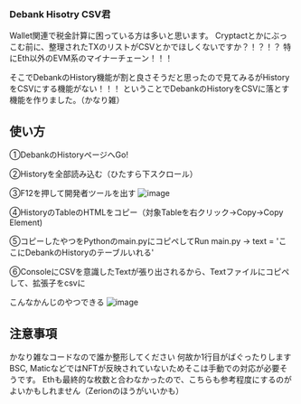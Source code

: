 ### Debank Hisotry CSV君 ###
Wallet関連で税金計算に困っている方は多いと思います。
Cryptactとかにぶっこむ前に、整理されたTXのリストがCSVとかでほしくないですか？！？！？
特にEth以外のEVM系のマイナーチェーン！！！

そこでDebankのHistory機能が割と良さそうだと思ったので見てみるがHistoryをCSVにする機能がない！！！
ということでDebankのHistoryをCSVに落とす機能を作りました。（かなり雑）

## 使い方 ##
①DebankのHistoryページへGo!

②Historyを全部読み込む（ひたすら下スクロール）

③F12を押して開発者ツールを出す
![image](https://user-images.githubusercontent.com/79858324/150699342-7bfc37c3-cf4a-4ff9-b0c2-9ada08ea8455.png)

④HistoryのTableのHTMLをコピー（対象Tableを右クリック->Copy->Copy Element)

⑤コピーしたやつをPythonのmain.pyにコピペしてRun
main.py -> text = 'ここにDebankのHistoryのテーブルいれる'

⑥ConsoleにCSVを意識したTextが張り出されるから、Textファイルにコピペして、拡張子をcsvに

こんなかんじのやつできる
![image](https://user-images.githubusercontent.com/79858324/150699413-e9d9c296-4f24-4b5a-840a-1bda705ddcf1.png)

## 注意事項 ##
かなり雑なコードなので誰か整形してください
何故か1行目がばぐったりします
BSC, MaticなどではNFTが反映されていないためそこは手動での対応が必要そうです。
Ethも最終的な枚数と合わなかったので、こちらも参考程度にするのがよいかもしれません（Zerionのほうがいいかも）
